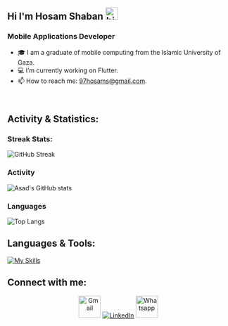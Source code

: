 ## Hi I'm Hosam Shaban <img src="https://user-images.githubusercontent.com/1303154/88677602-1635ba80-d120-11ea-84d8-d263ba5fc3c0.gif" width="28px" height="28px" alt="hi">

<h3 align="left">Mobile Applications Developer</h3>

<!-- TODO: Add last video link -->

- 🎓 I am a graduate of mobile computing from the Islamic University of Gaza.
- 💻 I’m currently working on Flutter.
- 📫 How to reach me: 97hosams@gmail.com.

<br/>


## Activity & Statistics:
 ### Streak Stats:
![GitHub Streak](https://github-readme-streak-stats.herokuapp.com/?user=HosamShaban&theme=react)

### Activity
<!--
![Anurag's GitHub stats](https://github-readme-stats-sigma-five.vercel.app/api?username=anawajha&show_icons=true&theme=react)
-->
![Asad's GitHub stats](https://github-readme-stats-sigma-five.vercel.app/api?username=HosamShaban&show_icons=true&theme=react&include_all_commits=true&count_private=true)


### Languages
![Top Langs](https://github-readme-stats-sigma-five.vercel.app/api/top-langs/?username=HosamShaban&layout=compact&theme=react)
</div>

## Languages & Tools:
[![My Skills](https://skills.thijs.gg/icons?i=firebase,git,github,kotlin,postman,androidstudio,figma,dart,flutter,mysql,sqlite,java,xd,swift)](https://skills.thijs.gg)
</div>


## Connect with me:
<p align="center">
	<a target="_blank" href="mailto:97hosams@gmail.com"><img src="https://github.com/gauravghongde/social-icons/blob/master/PNG/Color/Gmail.png" width='50px' alt="Gmail"/></a>
	<a target="_blank" href="https://www.linkedin.com/in/hosam-shaban/"><img src="https://github.com/gauravghongde/social-icons/blob/master/PNG/Color/LinkedIN.pn" alt="LinkedIn"/></a>
	<a target="_blank" href="https://wa.me/+970567999242"><img src="https://github.com/gauravghongde/social-icons/blob/master/PNG/Color/WhatsApp.png" width='50px' alt="Whatsapp"/></a>
</div>
